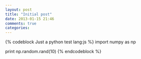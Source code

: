 ```yaml
---
layout: post
title: "Initial post"
date: 2013-01-15 21:46
comments: true
categories: 
---
```

{% codeblock Just a python test lang:js %}
import numpy as np

print np.random.rand(10)
{% endcodeblock %}